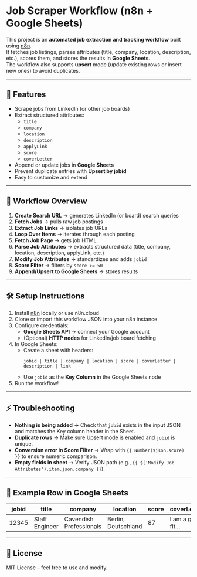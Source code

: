 # Job Scraper Workflow (n8n + Google Sheets)

This project is an **automated job extraction and tracking workflow** built using [n8n](https://n8n.io/).  
It fetches job listings, parses attributes (title, company, location, description, etc.), scores them, and stores the results in **Google Sheets**.  
The workflow also supports **upsert** mode (update existing rows or insert new ones) to avoid duplicates.

---

## 🚀 Features
- Scrape jobs from LinkedIn (or other job boards)
- Extract structured attributes:
  - `title`
  - `company`
  - `location`
  - `description`
  - `applyLink`
  - `score`
  - `coverLetter`
- Append or update jobs in **Google Sheets**
- Prevent duplicate entries with **Upsert by jobid**
- Easy to customize and extend

---

## 📂 Workflow Overview
1. **Create Search URL** → generates LinkedIn (or board) search queries  
2. **Fetch Jobs** → pulls raw job postings  
3. **Extract Job Links** → isolates job URLs  
4. **Loop Over Items** → iterates through each posting  
5. **Fetch Job Page** → gets job HTML  
6. **Parse Job Attributes** → extracts structured data (title, company, location, description, applyLink, etc.)  
7. **Modify Job Attributes** → standardizes and adds `jobid`  
8. **Score Filter** → filters by `score >= 50`  
9. **Append/Upsert to Google Sheets** → stores results

---

## 🛠️ Setup Instructions
1. Install [n8n](https://docs.n8n.io/getting-started/installation/) locally or use n8n.cloud
2. Clone or import this workflow JSON into your n8n instance
3. Configure credentials:
   - **Google Sheets API** → connect your Google account
   - (Optional) **HTTP nodes** for LinkedIn/job board fetching
4. In Google Sheets:
   - Create a sheet with headers:
     ```
     jobid | title | company | location | score | coverLetter | description | link
     ```
   - Use `jobid` as the **Key Column** in the Google Sheets node
5. Run the workflow!

---

## ⚡ Troubleshooting
- **Nothing is being added** → Check that `jobid` exists in the input JSON and matches the Key column header in the Sheet.
- **Duplicate rows** → Make sure Upsert mode is enabled and `jobid` is unique.
- **Conversion error in Score Filter** → Wrap with `{{ Number($json.score) }}` to ensure numeric comparison.
- **Empty fields in sheet** → Verify JSON path (e.g., `{{ $('Modify Job Attributes').item.json.company }}`).

---

## 📌 Example Row in Google Sheets
| jobid  | title          | company                 | location            | score | coverLetter         | description         | link                  |
|--------|----------------|-------------------------|---------------------|-------|---------------------|---------------------|-----------------------|
| 12345  | Staff Engineer | Cavendish Professionals | Berlin, Deutschland | 87    | I am a great fit... | 🚀 We're Hiring ... | https://linkedin.com/... |

---

## 📜 License
MIT License – feel free to use and modify.
